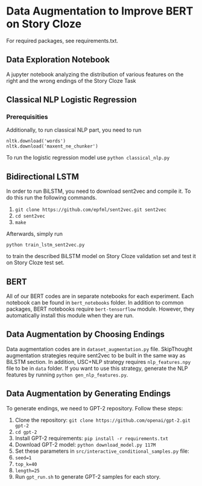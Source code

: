 # Data Augmentation to Improve BERT on Story Cloze
For required packages, see requirements.txt.

## Data Exploration Notebook
A jupyter notebook analyzing the distribution of various features on the right and the wrong endings of the Story Cloze Task

## Classical NLP Logistic Regression
### Prerequisities
 Additionally, to run classical NLP
part, you need to run
```
nltk.download('words')
nltk.download('maxent_ne_chunker')
```
To run the logistic regression model use ```python classical_nlp.py```

## Bidirectional LSTM
In order to run BiLSTM, you need to download sent2vec and compile it. To do this run the following commands.
1. `git clone https://github.com/epfml/sent2vec.git sent2vec`
2. `cd sent2vec`
3. `make`

Afterwards, simply run
```
python train_lstm_sent2vec.py
```
to train the described BiLSTM model on Story Cloze validation set and test it on Story Cloze
test set.

## BERT
All of our BERT codes are in separate notebooks for each experiment. Each notebook can be found in `bert_notebooks` folder.
In addition to common packages, BERT notebooks require `bert-tensorflow` module. However, they automatically
install this module when they are run.

## Data Augmentation by Choosing Endings
Data augmentation codes are in `dataset_augmentation.py` file. SkipThought augmentation strategies
require sent2vec to be built in the same way as BiLSTM section. In addition, USC+NLP strategy requires
`nlp_features.npy` file to be in `data` folder. If you want to use this strategy, generate the NLP features by running
`python gen_nlp_features.py`.

## Data Augmentation by Generating Endings
To generate endings, we need to GPT-2 repository. Follow these steps:
1. Clone the repository: `git clone https://github.com/openai/gpt-2.git gpt-2`
2. `cd gpt-2`
3. Install GPT-2 requirements: `pip install -r requirements.txt`
4. Download GPT-2 model: `python download_model.py 117M`
5. Set these parameters in `src/interactive_conditional_samples.py` file:
  1. `seed=1`
  2. `top_k=40`
  3. `length=25`
6. Run `gpt_run.sh` to generate GPT-2 samples for each story.
